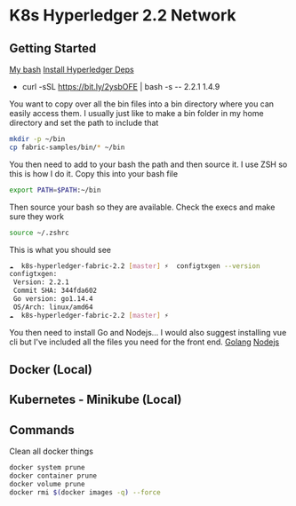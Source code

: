 K8s Hyperledger 2.2 Network
======================================

## Getting Started
[My bash](https://github.com/ohmyzsh/ohmyzsh)
[Install Hyperledger Deps](https://hyperledger-fabric.readthedocs.io/en/release-2.2/install.html)
- curl -sSL https://bit.ly/2ysbOFE | bash -s -- 2.2.1 1.4.9

You want to copy over all the bin files into a bin directory where you can easily access them. I usually just like to make a bin folder in my home directory and set the path to include that
```bash
mkdir -p ~/bin
cp fabric-samples/bin/* ~/bin
```

You then need to add to your bash the path and then source it. I use ZSH so this is how I do it. Copy this into your bash file
```bash
export PATH=$PATH:~/bin
```

Then source your bash so they are available. Check the execs and make sure they work
```bash
source ~/.zshrc
```

This is what you should see
```bash
☁  k8s-hyperledger-fabric-2.2 [master] ⚡  configtxgen --version
configtxgen:
 Version: 2.2.1
 Commit SHA: 344fda602
 Go version: go1.14.4
 OS/Arch: linux/amd64
☁  k8s-hyperledger-fabric-2.2 [master] ⚡  
```

You then need to install Go and Nodejs... I would also suggest installing vue cli but I've included all the files you need for the front end.
[Golang](https://golang.org/dl/)
[Nodejs](https://nodejs.org/en/)

## Docker (Local)

## Kubernetes - Minikube (Local)

## Commands
Clean all docker things
```bash
docker system prune 
docker container prune
docker volume prune 
docker rmi $(docker images -q) --force
```